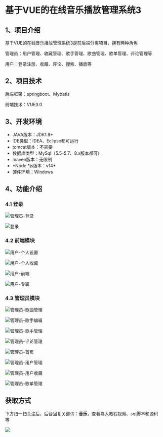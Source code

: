 # 基于VUE的在线音乐播放管理系统3



## 1、项目介绍

基于VUE的在线音乐播放管理系统3是前后端分离项目，拥有两种角色

管理员：用户管理、收藏管理、歌手管理、歌曲管理、歌单管理、评论管理等

用户：登录注册、收藏、评论、搜索、播放等


## 2、项目技术

后端框架：springboot、Mybatis

前端技术：VUE3.0

## 3、开发环境

- JAVA版本：JDK1.8+
- IDE类型：IDEA、Eclipse都可运行
- tomcat版本：不需要
- 数据库类型：MySql（5.5-5.7、8.x版本都可） 
- maven版本：无限制
- *Node.*js版本：v14+
- 硬件环境：Windows


## 4、功能介绍

### 4.1 登录

![管理员-登录](https://www.codeshop.fun/Typora-Images/202311132219695.jpg)

![登录](https://www.codeshop.fun/Typora-Images/202311132219732.jpg)

### 4.2 前端模块

![用户-个人设置](https://www.codeshop.fun/Typora-Images/202311132219668.jpg)

![用户-个人收藏](https://www.codeshop.fun/Typora-Images/202311132219688.jpg)

![用户-前端](https://www.codeshop.fun/Typora-Images/202311132219761.jpg)

![用户-专辑](https://www.codeshop.fun/Typora-Images/202311132219726.jpg)

### 4.3 管理员模块

![管理员-歌曲管理](https://www.codeshop.fun/Typora-Images/202311132219486.jpg)

![管理员-歌手编辑](https://www.codeshop.fun/Typora-Images/202311132219553.jpg)

![管理员-歌手管理](https://www.codeshop.fun/Typora-Images/202311132219594.jpg)

![管理员-评论管理](https://www.codeshop.fun/Typora-Images/202311132219478.jpg)

![管理员-首页](https://www.codeshop.fun/Typora-Images/202311132219531.jpg)

![管理员-用户管理](https://www.codeshop.fun/Typora-Images/202311132219576.jpg)

![管理员-用户收藏](https://www.codeshop.fun/Typora-Images/202311132219929.jpg)

![管理员-歌单管理](https://www.codeshop.fun/Typora-Images/202311132219265.jpg)


## 获取方式

下方扫一扫关注后，后台回复关键词：**音乐**，查看导入教程视频、sql脚本和源码等

 ![](https://www.codeshop.fun/Typora-Images/202205281253739.png)
